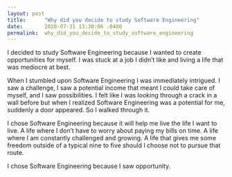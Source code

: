 ```yaml
---
layout: post
title:      "Why did you decide to study Software Engineering"
date:       2020-07-31 13:30:06 -0400
permalink:  why_did_you_decide_to_study_software_engineering
---
```




I decided to study Software Engineering because I wanted to create opportunities for myself. I was stuck at a job I didn’t like and living a life that was mediocre at best. 

When I stumbled upon Software Engineering I was immediately intrigued. I saw a challenge, I saw a potential income that meant I could take care of myself, and I saw possibilities. I felt like I was looking through a crack in a wall before but when I realized Software Engineering was a potential for me, suddenly a door appeared. So I walked through it. 

I chose Software Engineering because it will help me live the life I want to live. A life where I don’t have to worry about paying my bills on time. A life where I am constantly challenged and growing. A life that gives me some freedom outside of a typical nine to five should I choose not to pursue that route. 

I chose Software Engineering because I saw opportunity. 


